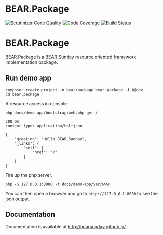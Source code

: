 # BEAR.Package

[![Scrutinizer Code Quality](https://scrutinizer-ci.com/g/bearsunday/BEAR.Package/badges/quality-score.png?b=1.x)](https://scrutinizer-ci.com/g/bearsunday/BEAR.Package/?branch=1.x)
[![Code Coverage](https://scrutinizer-ci.com/g/bearsunday/BEAR.Package/badges/coverage.png?b=1.x)](https://scrutinizer-ci.com/g/bearsunday/BEAR.Package/?branch=1.x)
[![Build Status](https://travis-ci.org/bearsunday/BEAR.Package.svg?branch=1.x)](https://travis-ci.org/bearsunday/BEAR.Package)

# BEAR.Package

BEAR.Package is a [BEAR.Sunday](https://github.com/bearsunday/BEAR.Sunday) resource oriented framework implementation package.

## Run demo app

```
composer create-project -n bear/package bear.package ~1.0@dev
cd bear.package
```

A resource access in console. 
```
php docs/demo-app/bootstrap/web.php get /
```
```
200 OK
content-type: application/hal+json

{
    "greeting": "Hello BEAR.Sunday",
    "_links": {
        "self": {
            "href": "/"
        }
    }
}
```
Fire up the php server.
```
php -S 127.0.0.1:8080 -t docs/demo-app/var/www
```
You can then open a browser and go to `http://127.0.0.1:8080` to see the json output.

## Documentation

Documentation is available at http://bearsunday.github.io/ .
